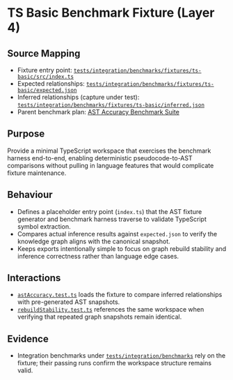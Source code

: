 # TS Basic Benchmark Fixture (Layer 4)

## Source Mapping
- Fixture entry point: [`tests/integration/benchmarks/fixtures/ts-basic/src/index.ts`](../../../../tests/integration/benchmarks/fixtures/ts-basic/src/index.ts)
- Expected relationships: [`tests/integration/benchmarks/fixtures/ts-basic/expected.json`](../../../../tests/integration/benchmarks/fixtures/ts-basic/expected.json)
- Inferred relationships (capture under test): [`tests/integration/benchmarks/fixtures/ts-basic/inferred.json`](../../../../tests/integration/benchmarks/fixtures/ts-basic/inferred.json)
- Parent benchmark plan: [AST Accuracy Benchmark Suite](astAccuracySuite.mdmd.md)

## Purpose
Provide a minimal TypeScript workspace that exercises the benchmark harness end-to-end, enabling deterministic pseudocode-to-AST comparisons without pulling in language features that would complicate fixture maintenance.

## Behaviour
- Defines a placeholder entry point (`index.ts`) that the AST fixture generator and benchmark harness traverse to validate TypeScript symbol extraction.
- Compares actual inference results against `expected.json` to verify the knowledge graph aligns with the canonical snapshot.
- Keeps exports intentionally simple to focus on graph rebuild stability and inference correctness rather than language edge cases.

## Interactions
- [`astAccuracy.test.ts`](../../../../tests/integration/benchmarks/astAccuracy.test.ts) loads the fixture to compare inferred relationships with pre-generated AST snapshots.
- [`rebuildStability.test.ts`](../../../../tests/integration/benchmarks/rebuildStability.test.ts) references the same workspace when verifying that repeated graph snapshots remain identical.

## Evidence
- Integration benchmarks under [`tests/integration/benchmarks`](../../../../tests/integration/benchmarks) rely on the fixture; their passing runs confirm the workspace structure remains valid.
